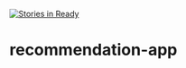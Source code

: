 [![Stories in Ready](https://badge.waffle.io/ccfcheng/recommendation-app.png?label=ready&title=Ready)](https://waffle.io/ccfcheng/recommendation-app)
# recommendation-app